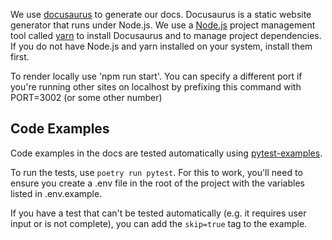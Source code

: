 We use [docusaurus](https://docusaurus.io) to generate our docs. Docusaurus is a static website generator that runs under Node.js. We use a [Node.js](https://nodejs.org) project management tool called [yarn](https://yarnpkg.com) to install Docusaurus and to manage project dependencies. If you do not have Node.js and yarn installed on your system, install them first.

To render locally use 'npm run start'. You can specify a different port if you're running other sites on localhost by prefixing this command with PORT=3002 (or some other number)

## Code Examples
Code examples in the docs are tested automatically using [pytest-examples](https://github.com/pydantic/pytest-examples).

To run the tests, use `poetry run pytest`. For this to work, you'll need to ensure you create a .env file in the root of the project with the
variables listed in .env.example.

If you have a test that can't be tested automatically (e.g. it requires user input or is not complete), you can add the `skip=true` tag to the example.
